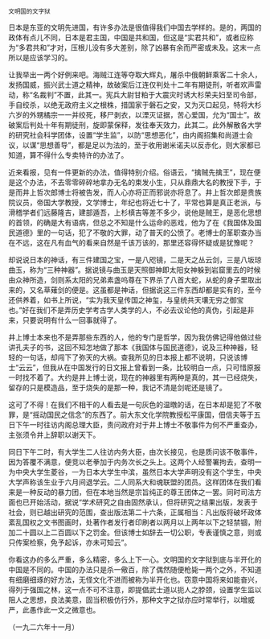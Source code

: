     文明国的文字狱 

   日本是东亚的文明先进国，有许多办法是很值得我们中国去学样的。是的，两国的政体有点儿不同，日本是君主国，中国是共和国，但这是“实君共和”，或者应称为“多君共和”才对，压根儿没有多大差别，除了凶暴有余而严密或未及。这末一点所以是应该学习的。

   让我举出一两个好例来吧。海贼江连等夺取大辉丸，屠杀中俄朝鲜乘客二十余人，发扬国威，振兴武士道之精神，故破案后江连仅判处十二年有期徒刑，听者欢声雷动，称“名裁判”不置，此其一。宪兵大尉甘粕于大震灾时诱大杉荣夫妇至司令部，手自绞杀，以绝无政府主义之根株，措国家于磐石之安，又为灭口起见，特将大杉六岁的外甥橘宗一一并绞死，移尸剥衣，以湮灭证据，苦心爱国，允为“国士”。故破案后判处十年有期徒刑，旋即蒙保释，发往奉天效力，此其二。此外解散各大学的研究社会科学团体，设置“学生监”，以防“思想恶化”，由内阁招集和尚道士会议，以谋“思想善导”，都是足以为法的，至于收用谢米诺夫以反赤化，则大家都已知道，算不得什么专卖特许的办法了。

   近来看报，见有一件更新的办法，值得特别介绍。俗语云，“擒贼先擒王”，现在便是这个办法，不去零零碎碎地拿办无名的束发小生，只从鼎鼎大名的教授下手，于是而井上哲次郎博士将被告发，而人心亦将正而邪说亦将息了。井上哲次郎是贵族院议员，帝国大学教授，文学博士，年纪也将近七十了，平常也算是真正老派，与滑稽学者们远藤隆吉，建部遁吾，上杉槙吉等差不多少，说他是贼王，是恶化思想的首领，的确是大有语病，但总之不知是什么运命的恶戏，他为了在《我国体及国民道德》里的一句话，犯了不敬的大罪，动了普天的公愤了。老博士的革职查办当在不远，这在凡有血气的看来自然是千该万该的，那里还容得怀疑或是犹豫呢？

   却说说日本的神话，有三件建国之宝，一是八咫镜，二是天之丛云剑，三是八坂琼曲玉，称为“三种神器”。据说镜与曲玉是天照御神即太阳女神躲到岩窟里去的时候由众神所造，剑则系太阳的兄弟素盏呜尊在下界杀了八首大蛇，从蛇的身子里取出来的，又名草薙剑的便是。这虽都是神话，但据说这三件东西却都是实有的，至今还供养着，如书上所说，“实为我天皇传国之神玺，与皇统共天壤无穷之御宝也。”好在我们不是弄历史学考古学人类学的人，不必去议论他的真伪，引起是非来，只要说明有什么一回事就得了。

   井上博士本来也不是弄那些东西的人，他的专门是哲学，因为我仿佛记得他做过些讲孔夫子的书，这回不知怎地做了那本《我国体与国民道德》，说及三种神器，轻轻的一句话，却闯下了弥天的大祸。查我所见的日本报上都不说明，只说该博士“云云”，但我从在中国发行的日文报上曾看到一条，比较明白一点，只可惜原报一时找不着了。大约是井上博士说，现在的神器里有两种是真的，其一已经烧失，留存的只是模造品，至于烧失的是那一种，我记不清是剑呢还是镜了。

   这可了不得！在我们不相干的人看去是一句灰色的温暾的话，在日本却是犯了不敬罪，是“摇动国民之信念”的东西了。前大东文化学院教授松平康国，佃信夫等于五日下午一时往访内阁总理大臣，责问政府对于井上博士不敬事件为何不严重查办，主张须令井上辞职以谢天下。

   同日下午二时，有大学生二人往访内务大臣，由次长接见，也是质问该不敬事件，因为答覆不满意，便竞以老拳加于内务次长之头上。这两个人经警署拘去，查明一为中央大学生菱谷，一为日本大学生中滨，虽然日本大学声明没有这个学生，中央大学声称该生业于六月间退学云。二人同系大和魂联盟的团员。这样团体在我们看来是一种反动的暴力团，但在本地当然是宗旨纯正的尊王团体之一罢。同时司法方面也已开始活动，据说“学术研究之自由固然承认，但将研究之结果出版，发表于社会，则已越出研究的范围，查出版法第二十六条，正属相当：凡出版将破坏政体紊乱国权之文书图画时，处著作者发行者印刷者以两月以上两年以下之轻禁锢，附加二十圆以上二百圆以下之罚金。但该博士如辞去一切公职，专表谨慎之意，则或只传案检察，免予起诉，亦未可知云”。

   你看这办的多么严重，多么精密，多么上下一心。文明国的文字狱到底与半开化的中国是不同的。中国的办法只是杀一儆百，除了偶然随便枪毙一两个之外，不知道有细磨细琢的好方法，无怪文化不进而被称为半开化也。窃意中国将来如能奋兴，得列于强国之林，这一点不可不注意，即提倡武士道以扼人之脖颈，设置学生监以阻人之思想，良法美意，固当积极仿行外，那种文字之狱亦应时常举行，以增威严，此愚作此一文之微意也。

   （一九二六年十一月）

